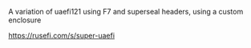 A variation of uaefi121 using F7 and superseal headers, using a custom enclosure

https://rusefi.com/s/super-uaefi
